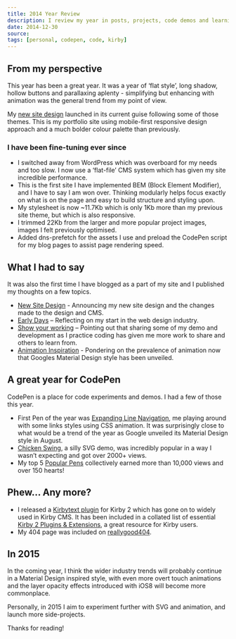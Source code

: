 ```yaml
---
title: 2014 Year Review
description: I review my year in posts, projects, code demos and learning in web design during 2014.
date: 2014-12-30
source: 
tags: [personal, codepen, code, kirby]
---
```

## From my perspective

This year has been a great year. It was a year of ‘flat style’, long shadow, hollow buttons and parallaxing aplenty - simplifying but enhancing with animation was the general trend from my point of view. 

My [new site design](/blog/portfolio-redesign/) launched in its current guise following some of those themes. This is my portfolio site using mobile-first responsive design approach and a much bolder colour palette than previously. 

### I have been fine-tuning ever since

*	I switched away from WordPress which was overboard for my needs and too slow. I now use a ‘flat-file’ CMS system which has given my site incredible performance. 
*	This is the first site I have implemented BEM (Block Element Modifier), and I have to say I am won over. Thinking modularly helps focus exactly on what is on the page and easy to build structure and styling upon.
*	My stylesheet is now ~11.7Kb which is only 1Kb more than my previous site theme, but which is also responsive. 
*	I trimmed 22Kb from the larger and more popular project images, images I felt previously optimised. 
*	Added dns-prefetch for the assets I use and preload the CodePen script for my blog pages to assist page rendering speed. 

## What I had to say

It was also the first time I have blogged as a part of my site and I published my thoughts on a few topics. 

*	[New Site Design](/blog/portfolio-redesign/) - Announcing my new site design and the changes made to the design and CMS.
*	[Early Days](/blog/early-days/) – Reflecting on my start in the web design industry.
*	[Show your working](/blog/show-your-working/) – Pointing out that sharing some of my demo and development as I practice coding has given me more work to share and others to learn from.
*	[Animation Inspiration](/blog/animation-inspiration/) - Pondering on the prevalence of animation now that Googles Material Design style has been unveiled.

## A great year for CodePen

CodePen is a place for code experiments and demos. I had a few of those this year.

*	First Pen of the year was [Expanding Line Navigation](/blog/expanding-line-navigation/), me playing around with some links styles using CSS animation. It was surprisingly close to what would be a trend of the year as Google unveiled its Material Design style in August.
*	[Chicken Swing](/blog/chicken-swing-svg/), a silly SVG demo, was incredibly popular in a way I wasn’t expecting and got over 2000+ views. 
*	My top 5 [Popular Pens](https://codepen.io/plfstr/popular/) collectively earned more than 10,000 views and over 150 hearts!

## Phew… Any more?

*	I released a [Kirbytext plugin](/blog/kirbytag-codepen/) for Kirby 2 which has gone on to widely used in Kirby CMS. It has been included in a collated list of essential [Kirby 2 Plugins & Extensions](https://github.com/JonasDoebertin/kirby-plugins/#kirbytext-extensions), a great resource for Kirby users.
*	My 404 page was included on [reallygood404](http://reallygood404.com/sites/paulfosterdesign/).

## In 2015

In the coming year, I think the wider industry trends will probably continue in a Material Design inspired style, with even more overt touch animations and the layer opacity effects introduced with iOS8 will become more commonplace.

Personally, in 2015 I aim to experiment further with SVG and animation, and launch more side-projects.

Thanks for reading!
